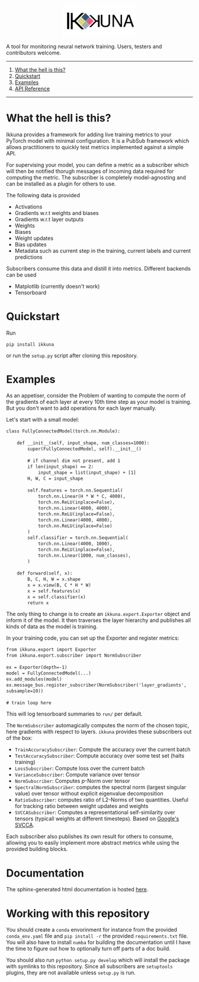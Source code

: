 <p align="center">
<img src="https://raw.githubusercontent.com/Peltarion/ai_ikkuna/master/logo/ikkuna_logo.svg?sanitize=true" alt="logo" width="200"/>
</p>

A tool for monitoring neural network training. Users, testers and contributors
welcome.

---

1. [What the hell is this?](#what-the-hell-is-this)
2. [Quickstart](#quickstart)
3. [Examples](#examples)
4. [API Reference](#documentation)

---

# What the hell is this?

Ikkuna provides a framework for adding live training metrics to your PyTorch
model with minimal configuration. It is a PubSub framework which allows
practitioners to quickly test metrics implemented against a simple API.

For supervising your model, you can define a metric as a subscriber which will
then be notified thorugh messages of incoming data required for computing the
metric. The subscriber is completely model-agnosting and can be installed as a
plugin for others to use.

The following data is provided

* Activations
* Gradients w.r.t weights and biases
* Gradients w.r.t layer outputs
* Weights
* Biases
* Weight updates
* Bias updates
* Metadata such as current step in the training, current labels and current
  predictions

Subscribers consume this data and distill it into metrics. Different backends can be
used

* Matplotlib (currently doesn't work)
* Tensorboard

# Quickstart

Run

```
pip install ikkuna
```

or run the `setup.py` script after cloning this repository.

# Examples

As an appetiser, consider the Problem of wanting to compute the norm of the
gradients of each layer at every 10th time step as your model is training. But you don't want to add
operations for each layer manually.

Let's start with a small model:

```
class FullyConnectedModel(torch.nn.Module):

    def __init__(self, input_shape, num_classes=1000):
        super(FullyConnectedModel, self).__init__()

        # if channel dim not present, add 1
        if len(input_shape) == 2:
            input_shape = list(input_shape) + [1]
        H, W, C = input_shape

        self.features = torch.nn.Sequential(
            torch.nn.Linear(H * W * C, 4000),
            torch.nn.ReLU(inplace=False),
            torch.nn.Linear(4000, 4000),
            torch.nn.ReLU(inplace=False),
            torch.nn.Linear(4000, 4000),
            torch.nn.ReLU(inplace=False)
        )
        self.classifier = torch.nn.Sequential(
            torch.nn.Linear(4000, 1000),
            torch.nn.ReLU(inplace=False),
            torch.nn.Linear(1000, num_classes),
        )

    def forward(self, x):
        B, C, H, W = x.shape
        x = x.view(B, C * H * W)
        x = self.features(x)
        x = self.classifier(x)
        return x
```

The only thing to change is to create an `ikkuna.export.Exporter` object and
inform it of the model. It then traverses the layer hierarchy and publishes all
kinds of data as the model is training.

In your training code, you can set up the Exporter and register metrics:

```
from ikkuna.export import Exporter
from ikkuna.export.subscriber import NormSubscriber

ex = Exporter(depth=-1)
model = FullyConnectedModel(...)
ex.add_modules(model)
ex.message_bus.register_subscriber(NormSubscriber('layer_gradients', subsample=10))

# train loop here
```

This will log tensorboard summaries to `run/` per default.

The `NormSubscriber` automagically computes the norm of the chosen topic, here
gradients with respect to layers. `ikkuna` provides these subscribers out of the
box:

* `TrainAccuracySubscriber`: Compute the accuracy over the current batch
* `TestAccuracySubscriber`: Compute accuracy over some test set (halts training)
* `LossSubscriber`: Compute loss over the current batch
* `VarianceSubscriber`: Compute variance over tensor
* `NormSubscriber`: Computes _p_-Norm over tensor
* `SpectralNormSubscriber`: computes the spectral norm (largest singular value)
  over tensor without explicit eigenvalue decomposition
* `RatioSubscriber`: computes ratio of L2-Norms of two quantities. Useful for
  tracking ratio between weight updates and weights
* `SVCCASubscriber`: Computes a representational self-similarity over tensors
  (typicall weights at different timesteps). Based on [Google's SVCCA](https://github.com/google/svcca).

Each subscriber also publishes its own result for others to consume, allowing
you to easily implement more abstract metrics while using the provided building
blocks.

# Documentation
The sphinx-generated html documentation is hosted [here](https://peltarion.github.io/ai_ikkuna/).

# Working with this repository

You should create a `conda` envorinment for instance from the provided `conda_env.yaml` file and
`pip install -r` the provided `requirements.txt` file. You will also have to
install `numba` for building the documentation until I have the time to figure
out how to optionally turn off parts of a doc build.

You should also run `python setup.py develop` which will install the package
with symlinks to this repository. Since all subscribers are `setuptools` plugins, they are
not available unless `setup.py` is run.
